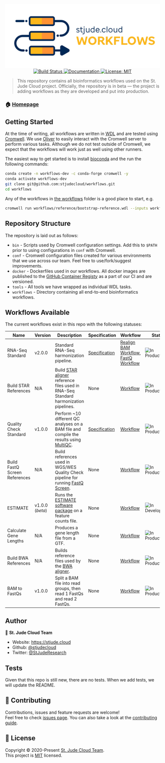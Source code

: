 <p align="center">
  <a href="https://github.com/stjudecloud/workflows"><img src="./docs/workflows-banner-flowchart.jpg" width="800" title="St. Jude Cloud Workflows"></a>
  <a href="https://actions-badge.atrox.dev/stjudecloud/workflows/goto">
    <img alt="Build Status" src="https://img.shields.io/endpoint.svg?url=https%3A%2F%2Factions-badge.atrox.dev%2Fstjudecloud%2Fworkflows%2Fbadge&style=flat" />
  </a>
  <a href="https://stjude.cloud/docs" target="_blank">
    <img alt="Documentation" src="https://img.shields.io/badge/documentation-yes-brightgreen.svg" />
  </a>
  <a href="https://github.com/stjudecloud/workflows/blob/master/LICENSE.md" target="_blank">
    <img alt="License: MIT" src="https://img.shields.io/badge/License-MIT-yellow.svg" />
  </a>
</p>

> This repository contains all bioinformatics workflows used on the St. Jude Cloud project. Officially, the repository is in beta — the project is adding workflows as they are developed and put into production.

### 🏠 [Homepage](https://stjude.cloud)

## Getting Started

At the time of writing, all workflows are written in [WDL][wdl] and are tested
using [Cromwell][cromwell]. We use [Oliver][oliver] to easily interact with the
Cromwell server to perform various tasks. Although we do not test outside of Cromwell, we
expect that the workflows will work just as well using other runners.

The easiest way to get started is to install [bioconda][bioconda] and the run the following commands:

```bash
conda create -n workflows-dev -c conda-forge cromwell -y
conda activate workflows-dev
git clone git@github.com:stjudecloud/workflows.git
cd workflows
```

Any of the workflows in [the workflows](https://github.com/stjudecloud/workflows/tree/master/workflows) folder is a good place to start, e.g.

```bash
cromwell run workflows/reference/bootstrap-reference.wdl --inputs workflows/reference/inputs.json
```

## Repository Structure

The repository is laid out as follows:

* `bin` - Scripts used by Cromwell configuration settings. Add this to `$PATH` prior to using configurations  in `conf` with Cromwell.
* `conf` - Cromwell configuration files created for various environments that we use across our team. Feel free to use/fork/suggest improvements.
* `docker` - Dockerfiles used in our workflows. All docker images are published to the [GitHub Container Registy](https://github.com/orgs/stjudecloud/packages?repo_name=workflows) as a part of our CI and are versioned.
* `tools` - All tools we have wrapped as individual WDL tasks.
* `workflows` - Directory containing all end-to-end bioinformatics workflows.

## Workflows Available

The current workflows exist in this repo with the following statuses:

| Name                          | Version         | Description                                                                                                                                           | Specification                                                                                         | Workflow                                                                                                                       | Status                                                                                                              |
| ----------------------------- | --------------- | ----------------------------------------------------------------------------------------------------------------------------------------------------- | ----------------------------------------------------------------------------------------------------- | ------------------------------------------------------------------------------------------------------------------------------ | ------------------------------------------------------------------------------------------------------------------- |
| RNA-Seq Standard              | v2.0.0          | Standard RNA-Seq harmonization pipeline.                                                                                                              | [Specification](https://stjudecloud.github.io/rfcs/0001-rnaseq-workflow-v2.0.html)                    | [Realign BAM Workflow](./workflows/rnaseq/rnaseq-standard.wdl), [FastQ Workflow](./workflows/rnaseq/rnaseq-standard-fastq.wdl) | ![In Production](https://img.shields.io/static/v1?label=Status&message=Production&color=green&style=flat-square)    |
| Build STAR References         | N/A             | Build [STAR aligner](https://github.com/alexdobin/STAR) reference files used in RNA-Seq Standard harmonization pipelines.                             | None                                                                                                  | [Workflow](./workflows/rnaseq/rnaseq-star-db-build.wdl)                                                                        | ![In Production](https://img.shields.io/static/v1?label=Status&message=Production&color=green&style=flat-square)    |
| Quality Check Standard        | v1.0.0          | Perform ~10 different QC analyses on a BAM file and compile the results using [MultiQC](https://multiqc.info/).                                       | [Specification](https://rfcs.stjude.cloud/branches/rfcs/qc-workflow/0002-quality-check-workflow.html) | [Workflow](./workflows/qc/quality-check-standard.wdl)                                                                          | ![In Production](https://img.shields.io/static/v1?label=Status&message=Production&color=green&style=flat-square)    |
| Build FastQ Screen References | N/A             | Build references used in WGS/WES Quality Check pipeline for running [FastQ Screen](https://www.bioinformatics.babraham.ac.uk/projects/fastq_screen/). | None                                                                                                  | [Workflow](./workflows/qc/make-qc-reference.wdl)                                                                               | ![In Production](https://img.shields.io/static/v1?label=Status&message=Production&color=green&style=flat-square)    |
| ESTIMATE                      | v1.0.0 (*beta*) | Runs the [ESTIMATE software package](https://bioinformatics.mdanderson.org/estimate/) on a feature counts file.                                       | None                                                                                                  | [Workflow](./workflows/rnaseq/ESTIMATE.wdl)                                                                                    | ![In Development](https://img.shields.io/static/v1?label=Status&message=Development&color=orange&style=flat-square) |
| Calculate Gene Lengths        | N/A             | Produces a gene length file from a GTF.                                                                                                               | None                                                                                                  | [Workflow](./workflows/rnaseq/calc-gene-lengths.wdl)                                                                           | ![In Production](https://img.shields.io/static/v1?label=Status&message=Production&color=green&style=flat-square)    |
| Build BWA References          | N/A             | Builds reference files used by the [BWA aligner](https://github.com/lh3/bwa).                                                                         | None                                                                                                  | [Workflow](./workflows/general/bwa-db-build.wdl)                                                                               | ![In Production](https://img.shields.io/static/v1?label=Status&message=Production&color=green&style=flat-square)    |
| BAM to FastQs                 | v1.0.0          | Split a BAM file into read groups, then read 1 FastQs and  read 2 FastQs.                                                                             | None                                                                                                  | [Workflow](./workflows/general/bam-to-fastqs.wdl)                                                                              | ![In Production](https://img.shields.io/static/v1?label=Status&message=Production&color=green&style=flat-square)    |

## Author

👤 **St. Jude Cloud Team**

* Website: https://stjude.cloud
* Github: [@stjudecloud](https://github.com/stjudecloud)
* Twitter: [@StJudeResearch](https://twitter.com/StJudeResearch)

## Tests

Given that this repo is still new, there are no tests. When we add tests, we will update the README.

## 🤝 Contributing

Contributions, issues and feature requests are welcome!<br />Feel free to check [issues page](https://github.com/stjudecloud/workflows/issues). You can also take a look at the [contributing guide](https://github.com/stjudecloud/workflows/blob/master/CONTRIBUTING.md).

## 📝 License

Copyright © 2020-Present [St. Jude Cloud Team](https://github.com/stjudecloud).<br />
This project is [MIT](https://github.com/stjudecloud/workflows/blob/master/LICENSE.md) licensed.

[wdl]: http://openwdl.org/
[cromwell]: https://github.com/broadinstitute/cromwell
[bioconda]: https://bioconda.github.io/
[oliver]: https://github.com/stjudecloud/oliver
